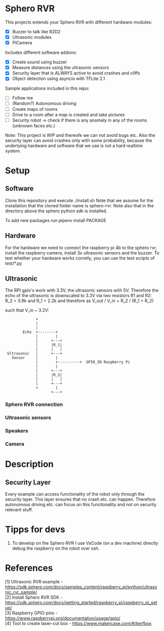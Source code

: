 # Sphero RVR
This projects extends your Sphero RVR with different hardware modules:
- [x] Buzzer to talk like R2D2
- [x] Ultrasonic modules
- [x] PiCamera

Includes different software addons:
- [x] Create sound using buzzer
- [x] Measure distances using the ultrasonic sensors
- [x] Security layer that is ALWAYS active to avoid crashes and cliffs
- [x] Object detection using asyncio with TFLite 2.1

Sample applications included in this repo:
- [ ] Follow me
- [ ] (Random?) Autonomous driving
- [ ] Create maps of rooms
- [ ] Drive to a room after a map is created and take pictures
- [ ] Security robot -> check if there is any anomaly in any of the rooms (unknown faces etc.)

Note: This project is WIP and thereofe we can not avoid bugs etc. Also the 
security layer can avoid crashes only with some probability, because the underlying
hardware and software that we use is not a hard realtime system.


# Setup
## Software
Clone this repository and execute ./install.sh
Note that we assume for the installation that the cloned folder name is sphero-rvr.
Note also that in the directory above the sphero python sdk is installed.

To add new packages run pipenv install PACKAGE


## Hardware
For the hardware we need to connect the raspberry pi 4b to the sphero rvr, install the raspberry camera, install 3x ultrasonic sensors and the buzzer. To test whether your hardware works corretly, you can use the test scripts of test/*.py

## Ultrasonic
The RPI gpio's work with 3.3V, the ultrasonic sensors with 5V. Therefore the echo of the ultrasonic is downscaled to  3.3V via two resistors R1 and R2:
R_2 = 3.9k and R_1 = 2.2k
and therefore 
as V_out / V_in = R_2 / (R_1 + R_2)

such that V_in ~ 3.2V:

```
              +
              |
              |
        Echo  +--------+
              |        |
              |      +---+
              |      |R_1|
              |      |   |
 Ultrasonic   |      +---+
   Sensor     |        |
              |        +----------+  GPIO_IN Raspberry Pi
              |        |
              |      +---+
              |      |R_2|
              |      |   |
              |      +---+
              +        |
                     +---+
```


### Sphero RVR connection

### Ultrasonic sensors

### Speakers

### Camera


# Description
## Security Layer 
Every example can access functionality of the robot only through the security layer. This layer ensures that no crash etc. can happen. Therefore autonomous driving etc. can focus on this funcitonality and not on security relevant stuff.


# Tipps for devs
1. To develop on the Sphero RVR I use VsCode (on a dev machine) directly debug the raspberry on the robot over ssh.


# References
[1] Ultrasonic RVR example - https://sdk.sphero.com/docs/samples_content/raspberry_pi/python/ultrasonic_rvr_sample/ <br />
[2] Install Sphero RVR SDK - https://sdk.sphero.com/docs/getting_started/raspberry_pi/raspberry_pi_setup/ <br />
[3] Raspberry GPIO pins - https://www.raspberrypi.org/documentation/usage/gpio/ <br/>
[4] Tool to create laser-cut box - https://www.makercase.com/#/kerfbox <br />
